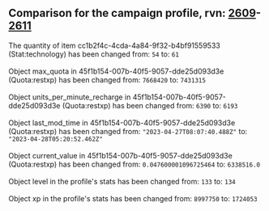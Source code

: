 ## Comparison for the campaign profile, rvn: [2609](https://github.com/PRO100KatYT/FortniteProfileRevisions/tree/main/profiles/campaign/2609%20campaign.json)-[2611](https://github.com/PRO100KatYT/FortniteProfileRevisions/tree/main/profiles/campaign/2611%20campaign.json)

The quantity of item cc1b2f4c-4cda-4a84-9f32-b4bf91559533 (Stat:technology) has been changed from: `54` to: `61`
<br><br>
Object max_quota in 45f1b154-007b-40f5-9057-dde25d093d3e (Quota:restxp) has been changed from: `7668420` to: `7431315`
<br><br>
Object units_per_minute_recharge in 45f1b154-007b-40f5-9057-dde25d093d3e (Quota:restxp) has been changed from: `6390` to: `6193`
<br><br>
Object last_mod_time in 45f1b154-007b-40f5-9057-dde25d093d3e (Quota:restxp) has been changed from: `"2023-04-27T08:07:40.488Z"` to: `"2023-04-28T05:20:52.462Z"`
<br><br>
Object current_value in 45f1b154-007b-40f5-9057-dde25d093d3e (Quota:restxp) has been changed from: `0.047600001096725464` to: `6338516.0`
<br><br>
Object level in the profile's stats has been changed from: `133` to: `134`
<br><br>
Object xp in the profile's stats has been changed from: `8997750` to: `1724053`
<br><br>
